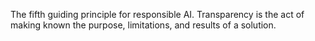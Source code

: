 The fifth guiding principle for responsible AI. Transparency is the act of making known the purpose, limitations, and results of a solution.